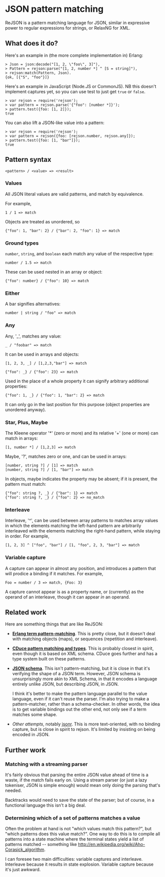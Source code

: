# JSON pattern matching

ReJSON is a pattern matching language for JSON, similar in expressive
power to regular expressions for strings, or RelaxNG for XML.

## What does it do?

Here's an example in (the more complete implementation in) Erlang:

    > Json = json:decode("[1, 2, \"foo\", 3]"),
    > Pattern = rejson:parse("[1, 2, number *] ^ [S = string]"),
    > rejson:match(Pattern, Json).
    {ok, [{"S", "foo"}]}

Here's an example in JavaScript (Node.JS or CommonJS). NB this doesn't
implement captures yet, so you can use test to just get `true` or
`false`.

    > var rejson = require('rejson');
    > var pattern = rejson.parse('{"foo": [number *]}');
    > pattern.test({foo: [1, 2]});
    true

You can also lift a JSON-like value into a pattern:

    > var rejson = require('rejson');
    > var pattern = rejson({foo: [rejson.number, rejson.any]});
    > pattern.test({foo: [1, "bar"]});
    true

## Pattern syntax

    <pattern> / <value> => <result>

### Values

All JSON literal values are valid patterns, and match by equivalence.

For example,

    1 / 1 => match

Objects are treated as unordered, so

    {"foo": 1, "bar": 2} / {"bar": 2, "foo": 1} => match

### Ground types

`number`, `string`, and `boolean` each match any value of the
respective type:

    number / 1.5 => match

These can be used nested in an array or object:

    {"foo": number} / {"foo": 10} => match

### Either

A bar signifies alternatives:

    number | string / "foo" => match

### Any

Any, '_', matches any value:

    _ / "foobar" => match

It can be used in arrays and objects:

    [1, 2, 3, _] / [1,2,3,"bar"] => match

    {"foo": _} / {"foo": 23} => match

Used in the place of a whole property it can signify arbitrary
additional properties:

    {"foo": 1, _} / {"foo": 1, "bar": 2} => match

It can only go in the last position for this purpose (object
properties are unordered anyway).

### Star, Plus, Maybe

The Kleene operator '*' (zero or more) and its relative '+' (one or more) can
match in arrays:

    [1, number *] / [1,2,3] => match

Maybe, '?', matches zero or one, and can be used in arrays:

    [number, string ?] / [1] => match
    [number, string ?] / [1, "bar"] => match

In objects, maybe indicates the property may be absent; if it is
present, the pattern must match:

    {"foo": string ?, _} / {"bar": 1} => match
    {"foo": string ?, _} / {"foo": 2} => no_match

### Interleave

Interleave, '^', can be used between array patterns to matches array
values in which the elements matching the left-hand pattern are
arbitrarily interleaved with the elements matching the right-hand
pattern, while staying in order. For example,

    [1, 2, 3] ^ ["foo", "bar"] / [1, "foo", 2, 3, "bar"] => match

### Variable capture

A capture can appear in almost any position, and introduces a pattern
that will prodice a binding if it matches.  For example,

    Foo = number / 3 => match, {Foo: 3}

A capture cannot appear is as a property name, or (currently) as the
operand of an interleave, though it can appear *in* an operand.

## Related work

Here are something things that are like ReJSON:

 - [**Erlang term
    pattern-matching**](http://www.erlang.org/doc/reference_manual/expressions.html#pattern). This
    is pretty close, but it doesn't deal with matching objects (maps),
    or sequences (repetition and interleave).

 - [**CDuce pattern matching and
 types**](http://www.cduce.org/manual_types_patterns.html). This is
 probably closest in spirit, even though it is based on XML
 schema. CDuce goes further and has a type system built on these
 patterns.

 - [**JSON schema**](http://json-schema.org/). This isn't
    pattern-matching, but it is close in that it's verifying the shape
    of a JSON term. However, JSON schema is unsurprisingly more akin
    to XML Schema, in that it encodes a language entirely unlike JSON,
    but describing JSON, in JSON.

    I think it's better to make the pattern language parallel to the
    value language, even if it can't reuse the parser. I'm also trying
    to make a pattern-matcher, rather than a schema-checker. In other
    words, the idea is to get variable bindings out the other end, not
    only see if a term matches some shape.

 - *Other attempts*, notably
    [jsonr](http://laurentszyster.be/jsonr/). This is more
    text-oriented, with no binding capture, but is close in spirit to
    rejson. It's limited by insisting on being encoded in JSON.

## Further work

### Matching with a streaming parser

It's fairly obvious that parsing the entire JSON value ahead of time
is a waste, if the match fails early on. Using a stream parser (or
just a lazy tokeniser, JSON is simple enough) would mean only doing
the parsing that's needed.

Backtracks would need to save the state of the parser; but of course,
in a functional language this isn't a big deal.

### Determining which of a set of patterns matches a value

Often the problem at hand is not "which values match this pattern?",
but "which patterns does this value match?". One way to do this is to
compile all patterns into a state machine where the terminal states
yield a list of patterns matched -- something like
http://en.wikipedia.org/wiki/Aho-Corasick_algorithm.

I can foresee two main difficulties: variable captures and
interleave. Interleave because it results in state explosion. Variable
capture because it's just awkward.
